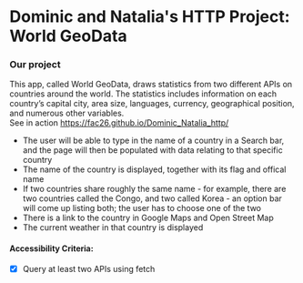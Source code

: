 # Dominic and Natalia's HTTP Project: World GeoData


### Our project
This app, called World GeoData, draws statistics from two different APIs on countries around the world. The statistics includes information on each country’s capital city, area size, languages, currency, geographical position, and numerous other variables.<br>
See in action https://fac26.github.io/Dominic_Natalia_http/

- The user will be able to type in the name of a country in a Search bar, and the page will then be populated with data relating to that specific country
- The name of the country is displayed, together with its flag and offical name
- If two countries share roughly the same name - for example, there are two countries called the Congo, and two called Korea - an option bar will come up listing both; the user has to choose one of the two
- There is a link to the country in Google Maps and Open Street Map
- The current weather in that country is displayed

#### Accessibility Criteria:
- [x] Query at least two APIs using fetch




